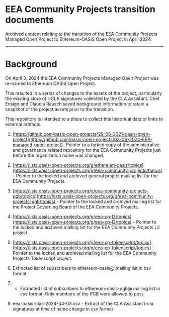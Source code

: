 # EEA Community Projects transition documents
Archived content relating to the transition of the  EEA Community Projects Managed Open Project to Ethereum-OASIS Open Project  in April 2024.

---

# Background

On April 3, 2024 the EEA Community Projects Managed Open Project  was re-named to Ethereum OASIS Open Project.

This resulted in a series of changes to the assets of the project, particularly the existing store of i-CLA signatures collected by the CLA Assistant. Chet Ensign and Claudia Rausch saved background information to retain a snapshot of the project assets prior to the transition. 

This repository is intended to a place to collect this historical data or links to external artifacts. 

1) [https://github.com/oasis-open-projects/29-06-2021-oasis-open-project](https://github.com/oasis-open-projects/03-04-2024-EEA-managed-open-project)- Pointer to a forked copy of the administrative and governance related repository for the EEA Community Projects just before the organization name was changed.
  
2) [https://lists.oasis-open-projects.org/g/ethereum-oasis/topics](https://lists.oasis-open-projects.org/g/eea-community-projects/topics) - Pointer to the locked and archived general project mailing list for the EEA Community Projects. 

3) [https://lists.oasis-open-projects.org/g/eea-community-projects-pgb/topics](https://lists.oasis-open-projects.org/g/eea-community-projects-pgb/topics) - Pointer to the locked and archived mailing list for the Project Governing Board of the EEA Community Projects.

4) [https://lists.oasis-open-projects.org/g/eea-cp-l2/topics](https://lists.oasis-open-projects.org/g/eea-cp-l2/topics) – Pointer to the locked and archived mailing list for the EEA Community Projects L2 project.

5) [https://lists.oasis-open-projects.org/g/eea-cp-tokenscript/topics](https://lists.oasis-open-projects.org/g/eea-cp-tokenscript/topics) - Pointer to the locked and archived mailing list for the EEA Community Projects Tokenscript project.

6) Extracted list of subscribers to ethereum-oasis@ mailing list in csv format

7)  - Extracted list of subscribers to ethereum-oasis-pgb@ mailing list in csv format. Only members of the PGB were allowed to post

8) eea-oasis-clas-2024-04-03.csv - Extract of the CLA Assistant i-cla signatures at time of name change in csv format

